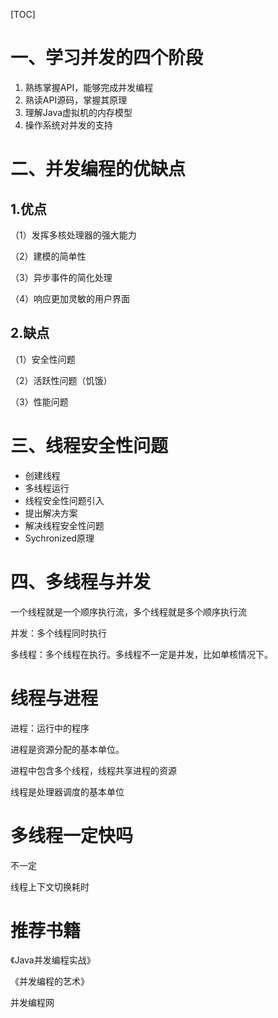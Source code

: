 

[TOC]

# 一、学习并发的四个阶段

1. 熟练掌握API，能够完成并发编程
2. 熟读API源码，掌握其原理
3. 理解Java虚拟机的内存模型
4. 操作系统对并发的支持



# 二、并发编程的优缺点

## 1.优点

（1）发挥多核处理器的强大能力

（2）建模的简单性

（3）异步事件的简化处理

（4）响应更加灵敏的用户界面



## 2.缺点

（1）安全性问题

（2）活跃性问题（饥饿）

（3）性能问题



# 三、线程安全性问题

- 创建线程 
- 多线程运行
- 线程安全性问题引入
- 提出解决方案
- 解决线程安全性问题
- Sychronized原理



# 四、多线程与并发

一个线程就是一个顺序执行流，多个线程就是多个顺序执行流



并发：多个线程同时执行

多线程：多个线程在执行。多线程不一定是并发，比如单核情况下。



# 线程与进程

进程：运行中的程序



进程是资源分配的基本单位。

进程中包含多个线程，线程共享进程的资源

线程是处理器调度的基本单位





# 多线程一定快吗

不一定



线程上下文切换耗时



# 推荐书籍

《Java并发编程实战》

《并发编程的艺术》

并发编程网







